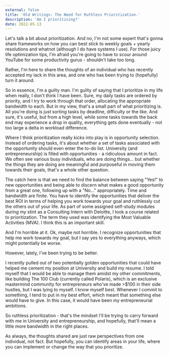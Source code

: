 ```yaml
---
external: false
title: 'Old Writings: The Need for Ruthless Prioritization.'
description: 'Am I prioritising?'
date: 2022-05-13
---
```


Let's talk a bit about prioritization. And no, I'm not some expert that's gonna share frameworks on how you can best stick to weekly goals + yearly resolutions and whatnot (although I do have systems I use). For those juicy life optimization tips, I'm afraid you're going to have to scour around YouTube for some productivity gurus - shouldn't take too long.

Rather, I'm here to share the thoughts of an individual who has recently accepted my lack in this area, and one who has been trying to (hopefully) turn it around.

So in essence, I'm a guilty man. I'm guilty of saying that I prioritize in my life when really, I don't think I have been. Sure, my daily tasks are ordered by priority, and I try to work through that order, allocating the appropriate bandwidth to each. But in my view, that's a small part of what prioritizing is. All you're doing is just sorting tasks by deadline, difficulty or the like. And sure, it's useful, but from a high level, while some tasks towards the back end may experience a drop in quality, everything gets done eventually - not too large a delta in workload difference.

Where I think prioritization really kicks into play is in opportunity selection. Instead of ordering tasks, it's about whether a set of tasks associated with the opportunity should even enter the to-do list. University (and entrepreneurship) is filled with opportunities - a ridiculous amount in fact. We often see various busy individuals, who are doing things... but whether the things they are doing are meaningful and purposeful in moving them towards their goals, that's a whole other question.

The catch here is that we need to find the balance between saying "Yes!" to new opportunities and being able to discern what makes a good opportunity from a great one, following up with a "No..." appropriately. Time and bandwidth are finite. You have to identify the opportunities that deliver the best ROI in terms of helping you work towards your goal and ruthlessly cut the others out of your life. As part of some assigned self-study modules during my stint as a Consulting Intern with Deloitte, I took a course related to prioritization. The term they used was identifying the Most Valuable Activities (MVA). I think this is an important skill.

And I'm horrible at it. Ok, maybe not horrible. I recognize opportunities that help me work towards my goal, but I say yes to everything anyways, which might potentially be worse.

However, lately, I've been trying to be better.

I recently pulled out of two potentially golden opportunities that could have helped me cement my position at University and build my resume. I told myself that I would be able to manage them amidst my other commitments, like building The 100 Club (currently called Polaris), which is an exclusive mastermind community for entrepreneurs who've made >$100 in their side hustles, but I was lying to myself. I know myself best. Whenever I commit to something, I tend to put in my best effort, which meant that something else would have to give. In this case, it would have been my entrepreneurial ambitions.

So ruthless prioritization - that's the mindset I'll be trying to carry forward with me in University and entrepreneurship, and hopefully, that'll mean a little more bandwidth in the right places.

As always, the thoughts shared are just raw perspectives from one individual, not fact. But hopefully, you can identify areas in your life, where you can implement or change the way that you prioritize.

